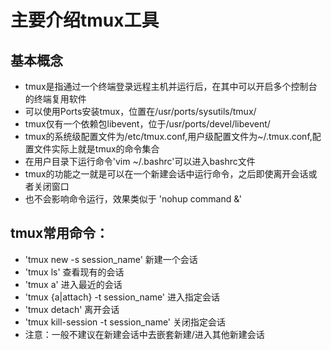 # 主要介绍tmux工具

## 基本概念
* tmux是指通过一个终端登录远程主机并运行后，在其中可以开启多个控制台的终端复用软件
* 可以使用Ports安装tmux，位置在/usr/ports/sysutils/tmux/
* tmux仅有一个依赖包libevent，位于/usr/ports/devel/libevent/
* tmux的系统级配置文件为/etc/tmux.conf,用户级配置文件为~/.tmux.conf,配置文件实际上就是tmux的命令集合
* 在用户目录下运行命令'vim ~/.bashrc'可以进入bashrc文件
* tmux的功能之一就是可以在一个新建会话中运行命令，之后即使离开会话或者关闭窗口
* 也不会影响命令运行，效果类似于 'nohup command &'


## tmux常用命令：
* 'tmux new -s session_name' 新建一个会话
* 'tmux ls' 查看现有的会话
* 'tmux a' 进入最近的会话
* 'tmux {a|attach} -t session_name' 进入指定会话
* 'tmux detach' 离开会话
* 'tmux kill-session -t session_name' 关闭指定会话
* 注意：一般不建议在新建会话中去嵌套新建/进入其他新建会话